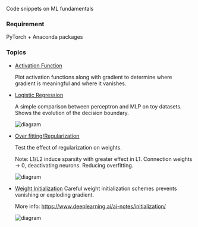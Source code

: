 Code snippets on ML fundamentals

### Requirement
PyTorch + Anaconda packages

### Topics
- [Activation Function](non_linear_activation.py)

    Plot activation functions along with gradient to determine where gradient is meaningful and where it vanishes.
    
- [Logistic Regression](logistic_regression.py)
    
    A simple comparison between perceptron and MLP on toy datasets.
    Shows the evolution of the decision boundary.

    ![diagram](resource/out.jpg)    
    
- [Over fitting/Regularization](overfit_regularize.py)
    
    Test the effect of regularization on weights.
    
    Note: L1/L2 induce sparsity with greater effect in L1. Connection weights -> 0, deactivating neurons. Reducing overfitting.

    ![diagram](resource/reg1.jpg)    

- [Weight Initialization](weight_init.py)
    Careful weight initialization schemes prevents vanishing or exploding gradient.

    More info: https://www.deeplearning.ai/ai-notes/initialization/       

    ![diagram](resource/init.jpeg)    
